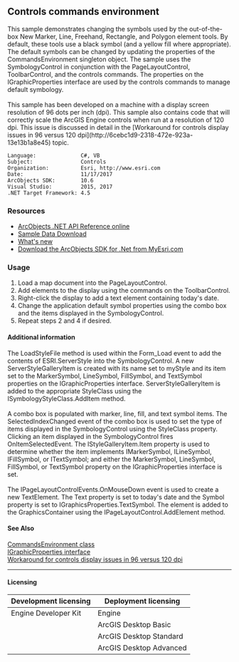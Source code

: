 ## Controls commands environment

  <div xmlns="http://www.w3.org/1999/xhtml" xmlns:my="http://schemas.microsoft.com/office/infopath/2003/myXSD/2006-02-10T23:25:53">This sample demonstrates changing the symbols used by the out-of-the-box New Marker, Line, Freehand, Rectangle, and Polygon element tools. By default, these tools use a black symbol (and a yellow fill where appropriate). The default symbols can be changed by updating the properties of the CommandsEnvironment singleton object. The sample uses the SymbologyControl in conjunction with the PageLayoutControl, ToolbarControl, and the controls commands. The properties on the IGraphicProperties interface are used by the controls commands to manage default symbology.</div>
  <div xmlns="http://www.w3.org/1999/xhtml" xmlns:my="http://schemas.microsoft.com/office/infopath/2003/myXSD/2006-02-10T23:25:53"> </div>
  <div xmlns="http://www.w3.org/1999/xhtml" xmlns:my="http://schemas.microsoft.com/office/infopath/2003/myXSD/2006-02-10T23:25:53">This sample has been developed on a machine with a display screen resolution of 96 dots per inch (dpi). This sample also contains code that will correctly scale the ArcGIS Engine controls when run at a resolution of 120 dpi. This issue is discussed in detail in the [Workaround for controls display issues in 96 versus 120 dpi](http://6cebc1d9-2318-472e-923a-13e13b1a8e45) topic. </div>  


<!-- TODO: Fill this section below with metadata about this sample-->
```
Language:              C#, VB
Subject:               Controls
Organization:          Esri, http://www.esri.com
Date:                  11/17/2017
ArcObjects SDK:        10.6
Visual Studio:         2015, 2017
.NET Target Framework: 4.5
```

### Resources

* [ArcObjects .NET API Reference online](http://desktop.arcgis.com/en/arcobjects/latest/net/webframe.htm)  
* [Sample Data Download](../../releases)  
* [What's new](http://desktop.arcgis.com/en/arcobjects/latest/net/webframe.htm#05247c04-bfd9-4e36-ae09-bc6e833c3b14.htm)  
* [Download the ArcObjects SDK for .Net from MyEsri.com](https://my.esri.com/)  

### Usage
1. Load a map document into the PageLayoutControl.  
1. Add elements to the display using the commands on the ToolbarControl.  
1. Right-click the display to add a text element containing today's date.  
1. Change the application default symbol properties using the combo box and the items displayed in the SymbologyControl.  
1. Repeat steps 2 and 4 if desired.  





#### Additional information  
<div xmlns="http://www.w3.org/1999/xhtml" xmlns:my="http://schemas.microsoft.com/office/infopath/2003/myXSD/2006-02-10T23:25:53">The LoadStyleFile method is used within the Form_Load event to add the contents of ESRI.ServerStyle into the SymbologyControl. A new ServerStyleGalleryItem is created with its name set to myStyle and its item set to the MarkerSymbol, LineSymbol, FillSymbol, and TextSymbol properties on the IGraphicProperties interface. ServerStyleGalleryItem is added to the appropriate StyleClass using the ISymbologyStyleClass.AddItem method.</div>  
<div xmlns="http://www.w3.org/1999/xhtml" xmlns:my="http://schemas.microsoft.com/office/infopath/2003/myXSD/2006-02-10T23:25:53"> </div>  
<div xmlns="http://www.w3.org/1999/xhtml" xmlns:my="http://schemas.microsoft.com/office/infopath/2003/myXSD/2006-02-10T23:25:53">A combo box is populated with marker, line, fill, and text symbol items. The SelectedIndexChanged event of the combo box is used to set the type of items displayed in the SymbologyControl using the StyleClass property. Clicking an item displayed in the SymbologyControl fires OnItemSelectedEvent. The IStyleGalleryItem.Item property is used to determine whether the item implements IMarkerSymbol, ILineSymbol, IFillSymbol, or ITextSymbol; and either the MarkerSymbol, LineSymbol, FillSymbol, or TextSymbol property on the IGraphicProperties interface is set.</div>  
<div xmlns="http://www.w3.org/1999/xhtml" xmlns:my="http://schemas.microsoft.com/office/infopath/2003/myXSD/2006-02-10T23:25:53"> </div>  
<div xmlns="http://www.w3.org/1999/xhtml" xmlns:my="http://schemas.microsoft.com/office/infopath/2003/myXSD/2006-02-10T23:25:53">The IPageLayoutControlEvents.OnMouseDown event is used to create a new TextElement. The Text property is set to today's date and the Symbol property is set to IGraphicsProperties.TextSymbol. The element is added to the GraphicsContainer using the IPageLayoutControl.AddElement method.</div>  


#### See Also  
[CommandsEnvironment class](http://desktop.arcgis.com/search/?q=CommandsEnvironment%20class&p=0&language=en&product=arcobjects-sdk-dotnet&version=&n=15&collection=help)  
[IGraphicProperties interface](http://desktop.arcgis.com/search/?q=IGraphicProperties%20interface&p=0&language=en&product=arcobjects-sdk-dotnet&version=&n=15&collection=help)  
[Workaround for controls display issues in 96 versus 120 dpi](http://desktop.arcgis.com/search/?q=Workaround%20for%20controls%20display%20issues%20in%2096%20versus%20120%20dpi&p=0&language=en&product=arcobjects-sdk-dotnet&version=&n=15&collection=help)  


---------------------------------

#### Licensing  
| Development licensing | Deployment licensing | 
| ------------- | ------------- | 
| Engine Developer Kit | Engine |  
|  | ArcGIS Desktop Basic |  
|  | ArcGIS Desktop Standard |  
|  | ArcGIS Desktop Advanced |  


